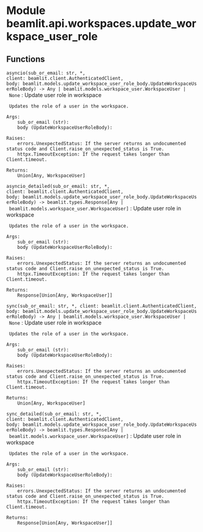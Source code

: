 Module beamlit.api.workspaces.update_workspace_user_role
========================================================

Functions
---------

`asyncio(sub_or_email: str, *, client: beamlit.client.AuthenticatedClient, body: beamlit.models.update_workspace_user_role_body.UpdateWorkspaceUserRoleBody) ‑> Any | beamlit.models.workspace_user.WorkspaceUser | None`
:   Update user role in workspace
    
     Updates the role of a user in the workspace.
    
    Args:
        sub_or_email (str):
        body (UpdateWorkspaceUserRoleBody):
    
    Raises:
        errors.UnexpectedStatus: If the server returns an undocumented status code and Client.raise_on_unexpected_status is True.
        httpx.TimeoutException: If the request takes longer than Client.timeout.
    
    Returns:
        Union[Any, WorkspaceUser]

`asyncio_detailed(sub_or_email: str, *, client: beamlit.client.AuthenticatedClient, body: beamlit.models.update_workspace_user_role_body.UpdateWorkspaceUserRoleBody) ‑> beamlit.types.Response[Any | beamlit.models.workspace_user.WorkspaceUser]`
:   Update user role in workspace
    
     Updates the role of a user in the workspace.
    
    Args:
        sub_or_email (str):
        body (UpdateWorkspaceUserRoleBody):
    
    Raises:
        errors.UnexpectedStatus: If the server returns an undocumented status code and Client.raise_on_unexpected_status is True.
        httpx.TimeoutException: If the request takes longer than Client.timeout.
    
    Returns:
        Response[Union[Any, WorkspaceUser]]

`sync(sub_or_email: str, *, client: beamlit.client.AuthenticatedClient, body: beamlit.models.update_workspace_user_role_body.UpdateWorkspaceUserRoleBody) ‑> Any | beamlit.models.workspace_user.WorkspaceUser | None`
:   Update user role in workspace
    
     Updates the role of a user in the workspace.
    
    Args:
        sub_or_email (str):
        body (UpdateWorkspaceUserRoleBody):
    
    Raises:
        errors.UnexpectedStatus: If the server returns an undocumented status code and Client.raise_on_unexpected_status is True.
        httpx.TimeoutException: If the request takes longer than Client.timeout.
    
    Returns:
        Union[Any, WorkspaceUser]

`sync_detailed(sub_or_email: str, *, client: beamlit.client.AuthenticatedClient, body: beamlit.models.update_workspace_user_role_body.UpdateWorkspaceUserRoleBody) ‑> beamlit.types.Response[Any | beamlit.models.workspace_user.WorkspaceUser]`
:   Update user role in workspace
    
     Updates the role of a user in the workspace.
    
    Args:
        sub_or_email (str):
        body (UpdateWorkspaceUserRoleBody):
    
    Raises:
        errors.UnexpectedStatus: If the server returns an undocumented status code and Client.raise_on_unexpected_status is True.
        httpx.TimeoutException: If the request takes longer than Client.timeout.
    
    Returns:
        Response[Union[Any, WorkspaceUser]]